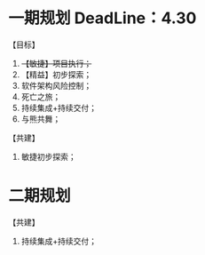 # 一期规划 DeadLine：4.30

【目标】

1. ~~【敏捷】项目执行；~~
2. 【精益】初步探索；
3. 软件架构风险控制；
4. 死亡之旅；
5. 持续集成+持续交付；
6. 与熊共舞；

【共建】

1. 敏捷初步探索；

# 二期规划

【共建】

1. 持续集成+持续交付；